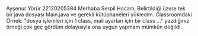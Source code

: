 Ayşenur Yörür 22120205384
Merhaba Serpil Hocam,
Belirtildiği üzere tek bir java dosyası Main.java ve gerekli kütüphaneleri yükledim.
Classroomdaki Örnek: "dosya işlemleri için 1 class, mail ayarları için bir class ..." yazdığınız örneği çok geç gördüm dolayısıyla ona uygun yapmam mümkün değildi.
